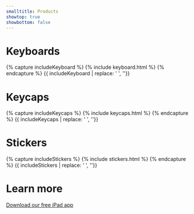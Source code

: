 ```yaml
---
smalltitle: Products
showtop: true
showbottom: false
---
```


# Keyboards

{% capture includeKeyboard %}
{% include keyboard.html %}
{% endcapture %}
{{ includeKeyboard | replace: '    ', ''}}

# Keycaps

{% capture includeKeycaps %}
{% include keycaps.html %} 
{% endcapture %}
{{ includeKeycaps | replace: '    ', ''}}

# Stickers

{% capture includeStickers %}
{% include stickers.html %} 
{% endcapture %}
{{ includeStickers | replace: '    ', ''}}

# Learn more

[Download our free iPad app](https://apps.apple.com/app/id1501301014?fbclid=IwAR3qle-14GnFKx6ruXGtMS9UiuayVF7Bq0zMyil1uhym5t3ABE61JkUu2SI)
